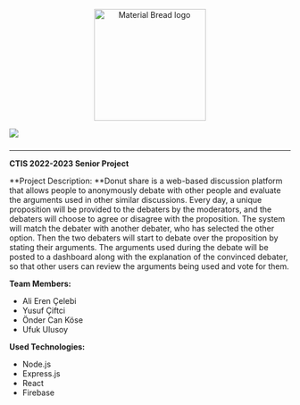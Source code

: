 <p align="center">
    <img width="200" src="https://i.ibb.co/k364DmH/donut.gif" alt="Material Bread logo">
</p>

[![](https://i.ibb.co/9rMY14h/banner.png)](https://i.ibb.co/9rMY14h/banner.png)

### 

------------

**CTIS 2022-2023 Senior Project**

**Project Description: **Donut share is a web-based discussion platform that allows people to anonymously debate with other people and evaluate the arguments used in other similar discussions. Every day, a unique proposition will be provided to the debaters by the moderators, and the debaters will choose to agree or disagree with the proposition. The system will match the debater with another debater, who has selected the other option. Then the two debaters will start to debate over the proposition by stating their arguments. The arguments used during the debate will be posted to a dashboard along with the explanation of the convinced debater, so that other users can review the arguments being used and vote for them.

**Team Members:**
- Ali Eren Çelebi
- Yusuf Çiftci
- Önder Can Köse
- Ufuk Ulusoy

**Used Technologies:**
- Node.js
- Express.js
- React
- Firebase 










